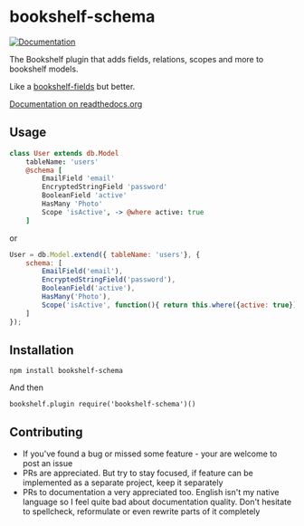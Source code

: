 bookshelf-schema
================

[![Documentation](https://readthedocs.org/projects/bookshelf-schema/badge/)](http://bookshelf-schema.readthedocs.org/)

The Bookshelf plugin that adds fields, relations, scopes and more to bookshelf models.

Like a [bookshelf-fields](https://github.com/bogus34/bookshelf-fields) but better.

[Documentation on readthedocs.org](http://bookshelf-schema.readthedocs.org/)

Usage
-----

```coffee
class User extends db.Model
    tableName: 'users'
    @schema [
        EmailField 'email'
        EncryptedStringField 'password'
        BooleanField 'active'
        HasMany 'Photo'
        Scope 'isActive', -> @where active: true
    ]
```

or

```javascript
User = db.Model.extend({ tableName: 'users'}, {
    schema: [
        EmailField('email'),
        EncryptedStringField('password'),
        BooleanField('active'),
        HasMany('Photo'),
        Scope('isActive', function(){ return this.where({active: true}); })
    ]
});
```

Installation
------------

`npm install bookshelf-schema`

And then 

`bookshelf.plugin require('bookshelf-schema')()`

Contributing
------------

- If you've found a bug or missed some feature - your are welcome to post an issue
- PRs are appreciated. But try to stay focused, if feature can be implemented as a separate project, keep it separately
- PRs to documentation a very appreciated too. English isn't my native language so I feel quite bad about documentation quality. Don't hesitate to spellcheck, reformulate or even rewrite parts of it completely
